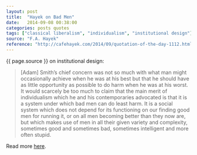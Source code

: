 ```yaml
---
layout: post
title:  "Hayek on Bad Men"
date:   2014-09-08 00:38:00
categories: posts quotes
tags: ["classical liberalism", "individualism", "institutional design"]
source: "F.A. Hayek"
reference: "http://cafehayek.com/2014/09/quotation-of-the-day-1112.html"
---
```


{{ page.source }} on institutional design:

> [Adam] Smith’s chief concern was not so much with what man might occasionally achieve when he was at his best but that he should have as little opportunity as possible to do harm when he was at his worst.  It would scarcely be too much to claim that the main merit of individualism which he and his contemporaries advocated is that it is a system under which bad men can do least harm.  It is a social system which does not depend for its functioning on our finding good men for running it, or on all men becoming better than they now are, but which makes use of men in all their given variety and complexity, sometimes good and sometimes bad, sometimes intelligent and more often stupid.

Read more [here]({{page.reference}}).